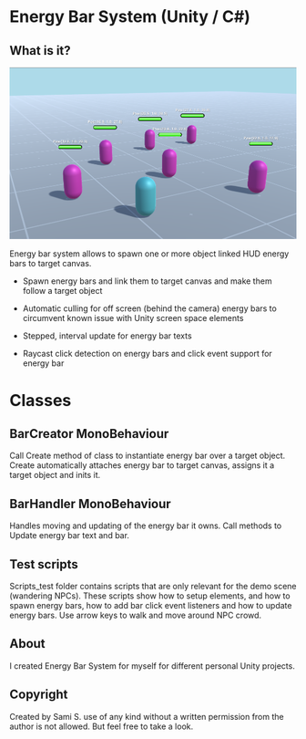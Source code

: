 # Energy Bar System (Unity / C#)


## What is it?

![Energy bar image](/doc/energyBar.png)

Energy bar system allows to spawn one or more object linked HUD energy bars to target canvas.

* Spawn energy bars and link them to target canvas and make them follow a target object

* Automatic culling for off screen (behind the camera) energy bars to circumvent known issue with Unity screen space elements

* Stepped, interval update for energy bar texts

* Raycast click detection on energy bars and click event support for energy bar



# Classes

## BarCreator MonoBehaviour
Call Create method of class to instantiate energy bar over a target object. Create automatically attaches energy bar to target canvas, assigns it a target object and inits it.

## BarHandler MonoBehaviour
Handles moving and updating of the energy bar it owns. Call methods to Update energy bar text and bar.

## Test scripts
Scripts_test folder contains scripts that are only relevant for the demo scene (wandering NPCs). These scripts show how to setup elements, and how to spawn energy bars, how to add bar click event listeners and how to update energy bars. Use arrow keys to walk and move around NPC crowd.

## About
I created Energy Bar System for myself for different personal Unity projects. 


## Copyright 
Created by Sami S. use of any kind without a written permission from the author is not allowed. But feel free to take a look.
